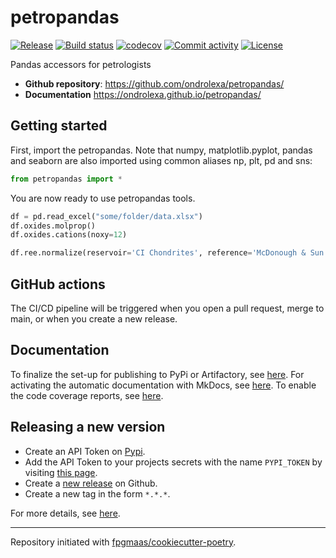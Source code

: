 # petropandas

[![Release](https://img.shields.io/github/v/release/ondrolexa/petropandas)](https://img.shields.io/github/v/release/ondrolexa/petropandas)
[![Build status](https://img.shields.io/github/actions/workflow/status/ondrolexa/petropandas/main.yml?branch=main)](https://github.com/ondrolexa/petropandas/actions/workflows/main.yml?query=branch%3Amain)
[![codecov](https://codecov.io/gh/ondrolexa/petropandas/branch/main/graph/badge.svg)](https://codecov.io/gh/ondrolexa/petropandas)
[![Commit activity](https://img.shields.io/github/commit-activity/m/ondrolexa/petropandas)](https://img.shields.io/github/commit-activity/m/ondrolexa/petropandas)
[![License](https://img.shields.io/github/license/ondrolexa/petropandas)](https://img.shields.io/github/license/ondrolexa/petropandas)

Pandas accessors for petrologists

- **Github repository**: <https://github.com/ondrolexa/petropandas/>
- **Documentation** <https://ondrolexa.github.io/petropandas/>

## Getting started

First, import the petropandas. Note that numpy, matplotlib.pyplot, pandas and seaborn are also
imported using common aliases np, plt, pd and sns:

```python
from petropandas import *
```

You are now ready to use petropandas tools.

```python
df = pd.read_excel("some/folder/data.xlsx")
df.oxides.molprop()
df.oxides.cations(noxy=12)

df.ree.normalize(reservoir='CI Chondrites', reference='McDonough & Sun 1995')
```

## GitHub actions

The CI/CD pipeline will be triggered when you open a pull request, merge to main, or when you create a new release.

## Documentation

To finalize the set-up for publishing to PyPi or Artifactory, see [here](https://fpgmaas.github.io/cookiecutter-poetry/features/publishing/#set-up-for-pypi).
For activating the automatic documentation with MkDocs, see [here](https://fpgmaas.github.io/cookiecutter-poetry/features/mkdocs/#enabling-the-documentation-on-github).
To enable the code coverage reports, see [here](https://fpgmaas.github.io/cookiecutter-poetry/features/codecov/).

## Releasing a new version

- Create an API Token on [Pypi](https://pypi.org/).
- Add the API Token to your projects secrets with the name `PYPI_TOKEN` by visiting [this page](https://github.com/ondrolexa/petropandas/settings/secrets/actions/new).
- Create a [new release](https://github.com/ondrolexa/petropandas/releases/new) on Github.
- Create a new tag in the form `*.*.*`.

For more details, see [here](https://fpgmaas.github.io/cookiecutter-poetry/features/cicd/#how-to-trigger-a-release).

---

Repository initiated with [fpgmaas/cookiecutter-poetry](https://github.com/fpgmaas/cookiecutter-poetry).
